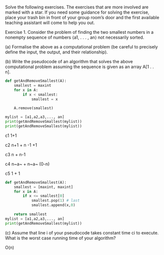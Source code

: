Solve the following exercises. The exercises that are more involved are marked with a star. If you
need some guidance for solving the exercise, place your trash bin in front of your group room’s door
and the first available teaching assistant will come to help you out.

Exercise 1.
Consider the problem of finding the two smallest numbers in a nonempty sequence of numbers ⟨a1, . . . , an⟩ not necessarily sorted.

(a) Formalise the above as a computational problem (be careful to precisely define the input, the output, and their relationship).



(b) Write the pseudocode of an algorithm that solves the above computational problem assuming the sequence is given as an array A[1 . . n].


```py
def getAndRemoveSmallest(A):
    smallest = maxint
    for x in A:
        if x < smallest:
            smallest = x
    
    A.remove(smallest)

mylist = [a1,a2,a3,..., an]
print(getAndRemoveSmallest(mylist))
print(getAndRemoveSmallest(mylist))
```


c1 1+1

c2 n+1 + n -1 +1 

c3 n + n-1

c4 n~a~  + n~a~ (0-n)

c5 1 + 1



```py
def getAndRemoveSmallest(A):
    smallest = [maxint, maxint]
    for x in A:
        if x <= smallest[0]
            smallest.pop(1) # last
            smallest.append(x,0)
    
    return smallest
mylist = [a1,a2,a3,..., an]
print(getAndRemoveSmallest(mylist))
```

(c) Assume that line i of your pseudocode takes constant time ci to execute. What is the worst case
running time of your algorithm?

O(n) 
